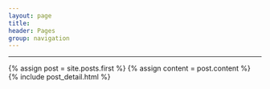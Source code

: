 ```yaml
---
layout: page
title:
header: Pages
group: navigation
---
```


---

<div class="blog-index">  
  {% assign post = site.posts.first %}
  {% assign content = post.content %}
  {% include post_detail.html %}
</div>

